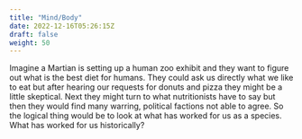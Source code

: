 ```yaml
---
title: "Mind/Body"
date: 2022-12-16T05:26:15Z
draft: false
weight: 50
---
```

Imagine a Martian is setting up a human zoo exhibit and they want to figure out what is the best diet for humans. They could ask us directly what we like to eat but after hearing our requests for donuts and pizza they might be a little skeptical. Next they might turn to what nutritionists have to say but then they would find many warring, political factions not able to agree. So the logical thing would be to look at what has worked for us as a species. What has worked for us historically?